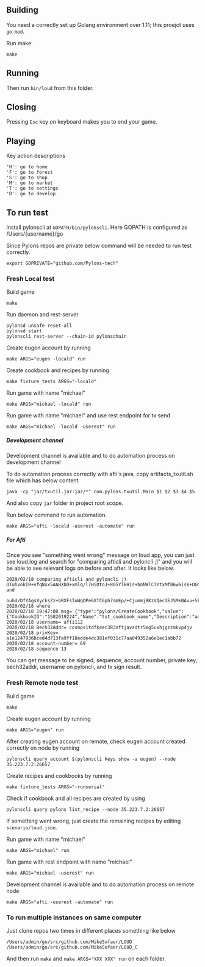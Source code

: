 ## Building

You need a correctly set up Golang environment over 1.11; this proejct uses `go mod`.

Run make.

    make

## Running

Then run `bin/loud` from this folder.

## Closing

Pressing `Esc` key on keyboard makes you to end your game.

## Playing

Key action descriptions

```
'H': go to home
'F': go to forest
'S': go to shop
'M': go to market
'T': go to settings
'D': go to develop
```

## To run test

Install pylonscli at `GOPATH/bin/pylonscli`.
Here GOPATH is configured as /Users/{username}/go

Since Pylons repos are private below command will be needed to run test correctly.  

```
export GOPRIVATE="github.com/Pylons-tech"
```

### Fresh Local test
Build game
```
make
```
Run daemon and rest-server
```
pylonsd unsafe-reset-all
pylonsd start
pylonscli rest-server --chain-id pylonschain
```
Create eugen account by running
```
make ARGS="eugen -locald" run
```
Create cookbook and recipes by running
```
make fixture_tests ARGS="-locald"
```
Run game with name "michael"
```
make ARGS="michael -locald" run
```
Run game with name "michael" and use rest endpoint for tx send
```
make ARGS="michael -locald -userest" run
```
##### Development channel

Development channel is available and to do automation process on development channel

To do automation process correctly with afti's java, copy artifacts_txutil.sh file which has below content
```
java -cp "jar/txutil.jar:jar/*" com.pylons.txutil.Main $1 $2 $3 $4 $5
```
And also copy `jar` folder in project root scope.

Run below command to run automation.
```
make ARGS="afti -locald -userest -automate" run
```
##### For Afti

Once you see "something went wrong" message on loud app, you can just see loud.log and search for "comparing afticli and pyloncli ;)" and you will be able to see relevant logs on before and after.
It looks like below.

```
2020/02/18 comparing afticli and pyloncli ;) OTuhvokIB+vfqNxx5AAHXbD+xmlq/l7HiOtoJ+805YlkHIr+bnNWlCTYtxMf06w6isk+OGMgLL9MjIx64EVprA== 
and
 ouhd/DfYAgsXycksZz+bRXFsToWqOPe6XTC6ph7smEp/+CjummjBKzVQecIEJSMkBAvu+5kbmroMXqw51Qb73w==
2020/02/18 where
2020/02/18 19:47:08 msg= {"type":"pylons/CreateCookbook","value":{"CookbookID":"1582019224","Name":"tst_cookbook_name","Description":"addghjkllsdfdggdgjkkk","Version":"1.0.0","Developer":"asdfasdfasdf","SupportEmail":"a@example.com","Level":"0","Sender":"cosmos1tdfk4ec383nftjavzdtr5mg5uxhjgzzmkvp4jv","CostPerBlock":"5"}}
2020/02/18 username= afti112
2020/02/18 Bech32Addr= cosmos1tdfk4ec383nftjavzdtr5mg5uxhjgzzmkvp4jv
2020/02/18 privKey= a1e1247936bced4d713fa9ff18edde4dc381ef031c77aa049352a6e1ec1abb72
2020/02/18 account-number= 69
2020/02/18 sequence 13
```
You can get message to be signed, sequence, account number, private key, bech32addr, username on pyloncli, and tx sign result.

### Fresh Remote node test
Build game
```
make
```
Create eugen account by running
```
make ARGS="eugen" run
```
After creating eugen account on remote, check eugen account created correctly on node by running
```
pylonscli query account $(pylonscli keys show -a eugen) --node 35.223.7.2:26657
```
Create recipes and cookbooks by running
```
make fixture_tests ARGS="-runserial"
```
Check if cookbook and all recipes are created by using
```
pylonscli query pylons list_recipe --node 35.223.7.2:26657
```
If something went wrong, just create the remaining recipes by editing `scenario/loud.json`.

Run game with name "michael"
```
make ARGS="michael" run
```

Run game with rest endpoint with name "michael"
```
make ARGS="michael -userest" run
```
Development channel is available and to do automation process on remote node
```
make ARGS="afti -userest -automate" run
```

### To run multiple instances on same computer

Just clone repos two times in different places something like below
```
/Users/admin/go/src/github.com/MikeSofaer/LOUD
/Users/admin/go/src/github.com/MikeSofaer/LOUD_C
```

And then run `make` and `make ARGS="XXX XXX" run` on each folder.